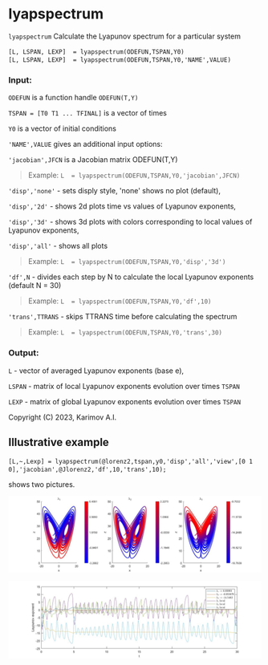 # lyapspectrum

`lyapspectrum` Calculate the Lyapunov spectrum for a particular system

```
[L, LSPAN, LEXP]  = lyapspectrum(ODEFUN,TSPAN,Y0)
[L, LSPAN, LEXP]  = lyapspectrum(ODEFUN,TSPAN,Y0,'NAME',VALUE)
```

### Input:
`ODEFUN` is a function handle `ODEFUN(T,Y)`

`TSPAN = [T0 T1 ... TFINAL]` is a vector of times

`Y0` is a vector of initial conditions

`'NAME',VALUE` gives an additional input options:

`'jacobian',JFCN` is a Jacobian matrix ODEFUN(T,Y)

> Example: `L  = lyapspectrum(ODEFUN,TSPAN,Y0,'jacobian',JFCN)`

`'disp','none'` - sets disply style, 'none' shows no plot (default),

`'disp','2d'` - shows 2d plots time vs values of Lyapunov exponents,

`'disp','3d'` - shows 3d plots with colors corresponding to local values of Lyapunov exponents,

`'disp','all'` - shows all plots

> Example: `L  = lyapspectrum(ODEFUN,TSPAN,Y0,'disp','3d')`

`'df',N` - divides each step by N to calculate the local Lyapunov exponents (default N = 30) 

> Example: `L  = lyapspectrum(ODEFUN,TSPAN,Y0,'df',10)`

`'trans',TTRANS` - skips TTRANS time before calculating the spectrum

> Example: `L  = lyapspectrum(ODEFUN,TSPAN,Y0,'trans',30)`

### Output:
`L` - vector of averaged Lyapunov exponents (base e),

`LSPAN` - matrix of local Lyapunov exponents evolution over times `TSPAN`

`LEXP` - matrix of global Lyapunov exponents evolution over times `TSPAN`
 
Copyright (C) 2023, Karimov A.I.

## Illustrative example

```
[L,~,Lexp] = lyapspectrum(@lorenz2,tspan,y0,'disp','all','view',[0 1 0],'jacobian',@Jlorenz2,'df',10,'trans',10);
```

shows two pictures.

![This is an image 1](https://github.com/aikarimov/lyapspectrum/blob/main/Lorenz_all_lyap.jpg)

![This is an image 2](https://github.com/aikarimov/lyapspectrum/blob/main/Lorenz_all_series.jpg)

